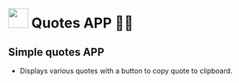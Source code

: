 # <img src="https://www.clipartmax.com/png/full/238-2381243_safeness-kotlin-android-logo.png" width="40" height="40"/> Quotes APP 📃📃
## Simple quotes APP
- Displays various quotes with a button to copy quote to clipboard.
